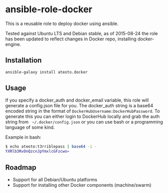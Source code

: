 ansible-role-docker
===================

This is a reusable role to deploy docker using ansible.

Tested against Ubuntu LTS and Debian stable, as of 2015-08-24 the role has been updated
to reflect changes in Docker repo, installing docker-engine.


Installation
------------

```bash
ansible-galaxy install ateoto.docker
```



Usage
-----

If you specify a docker_auth and docker_email variable, this role will generate
a config.json file for you. The docker_auth string is a base64 encoded string in
the format of ``` DockerHubUsername:DockerHubPassword ```. To generate this
you can either login to DockerHub locally and grab the auth string from
``` ~/.docker/config.json``` or you can use bash or a programming language of some kind.


Example in bash:

```bash
$ echo ateoto:t3rriblepass | base64 -i -
YXRlb3RvOnQzcnJpYmxlcGFzcwo=
```

Roadmap
-------

- Support for all Debian/Ubuntu platforms
- Support for installing other Docker components (machine/swarm)

